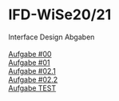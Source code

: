 # IFD-WiSe20/21
Interface Design Abgaben <br><br>
<a href="Interface Design_Aufgabe _00.pdf">Aufgabe #00</a><br>
<a href="Interface Design_Aufgabe_01.pdf">Aufgabe #01 </a><br>
<a href="Interface Design_Aufgabe_02_1.md">Aufgabe #02.1</a><br>
<a href="Interface Design_Aufgabe_02_2.pdf">Aufgabe #02.2</a><br>
<a href="Flow Chart.html">Aufgabe TEST</a><br>
